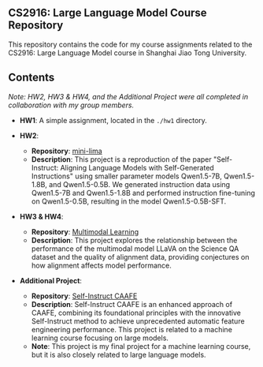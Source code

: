 ## CS2916: Large Language Model Course Repository
This repository contains the code for my course assignments related to the CS2916: Large Language Model course in Shanghai Jiao Tong University.
## Contents
*Note: HW2, HW3 & HW4, and the Additional Project were all completed in collaboration with my group members.*
- **HW1**: A simple assignment, located in the `./hw1` directory.

- **HW2**: 
  - **Repository**: [mini-lima](https://github.com/LLM-class-group/mini-lima)
  - **Description**: This project is a reproduction of the paper "Self-Instruct: Aligning Language Models with Self-Generated Instructions" using smaller parameter models Qwen1.5-7B, Qwen1.5-1.8B, and Qwen1.5-0.5B. We generated instruction data using Qwen1.5-7B and Qwen1.5-1.8B and performed instruction fine-tuning on Qwen1.5-0.5B, resulting in the model Qwen1.5-0.5B-SFT.

- **HW3 & HW4**: 
  - **Repository**: [Multimodal Learning](https://github.com/LLM-class-group/Multimodal-Learning)
  - **Description**: This project explores the relationship between the performance of the multimodal model LLaVA on the Science QA dataset and the quality of alignment data, providing conjectures on how alignment affects model performance.

- **Additional Project**: 
  - **Repository**: [Self-Instruct CAAFE](https://github.com/LLM-class-group/Self_instruct_CAAFE)
  - **Description**: Self-Instruct CAAFE is an enhanced approach of CAAFE, combining its foundational principles with the innovative Self-Instruct method to achieve unprecedented automatic feature engineering performance. This project is related to a machine learning course focusing on large models.
  - **Note**: This project is my final project for a machine learning course, but it is also closely related to large language models.
